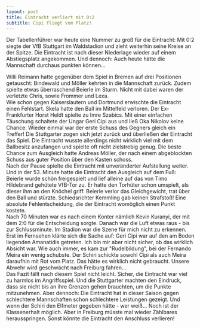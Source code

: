 ```yaml
---
layout: post
title: Eintracht verliert mit 0:2
subtitle: Cipi fliegt vom Platz!
---
```


Der Tabellenführer war heute eine Nummer zu groß für die Eintracht: Mit 0:2 siegte der VfB Stuttgart im Waldstadion und zieht weiterhin seine Kreise an der Spitze. Die Eintracht ist nach dieser Niederlage wieder auf einem Abstiegsplatz angekommen. Und dennoch: Auch heute hätte die Mannschaft durchaus punkten können...

Willi Reimann hatte gegenüber dem Spiel in Bremen auf drei Positionen getauscht: Bindewald und Möller kehrten in die Mannschaft zurück. Zudem spielte etwas überraschend Beierle im Sturm. Nicht mit dabei waren der verletzte Chris, sowie Frommer und Lexa.  
Wie schon gegen Kaiserslautern und Dortmund erwischte die Eintracht einen Fehlstart. Skela hatte den Ball im Mittelfeld verloren. Der Ex-Frankfurter Horst Heldt spielte zu Imre Szabics. Mit einer einfachen Täuschung schaltete der Ungar Geri Cipi aus und ließ Oka Nikolov keine Chance. Wieder einmal war der erste Schuss des Gegners gleich ein Treffer! Die Stuttgarter zogen sich jetzt zurück und überließen der Eintracht das Spiel. Die Eintracht wusste allerdings nicht wirklich viel mit dem Ballbesitz anzufangen und spielte oft nicht zielstrebig genug. Die beste Chance zum Ausgleich hatte Andreas Möller, der nach einem abgeblockten Schuss aus guter Position über den Kasten schoss.  
Nach der Pause spielte die Eintracht mit unveränderter Aufstellung weiter. Und in der 53. Minute hatte die Eintracht den Ausgleich auf dem Fuß: Beierle wurde schön freigespielt und lief alleine auf das von Timo Hildebrand gehütete VfB-Tor zu. Er hatte den Torhüter schon umspielt, als dieser ihm an den Knöchel griff. Beierle verlor das Gleichgewicht, trat über den Ball und stürzte. Schiedsrichter Kemmling gab keinen Strafstoß! Eine absolute Fehlentscheidung, die der Eintracht womöglich einen Punkt kostete.  
Nach 70 Minuten war es nach einem Konter nämlich Kevin Kuranyi, der mit dem 2:0 für die Entscheidung sorgte. Danach war die Luft etwas raus - bis zur Schlussminute. Im Stadion war die Szene für mich nicht zu erkennen. Erst im Fernsehen klärte sich die Sache auf: Geri Cipi war auf den am Boden liegenden Amanatidis getreten. Ich bin mir aber nicht sicher, ob das wirklich Absicht war. Wie auch immer, es kam zur "Rudelbildung", bei der Fernando Meira ein wenig schubste. Der Schiri schickte sowohl Cipi als auch Meira daraufhin mit Rot vom Platz. Das hätte es wirklich nicht gebraucht. Unsere Abwehr wird geschwächt nach Freiburg fahren...  
Das Fazit fällt nach diesem Spiel nicht leicht. Sicher, die Eintracht war viel zu harmlos im Angriffsspiel. Und die Stuttgarter machten den Eindruck, dass sie nicht bis an ihre Grenzen gehen brauchten, um die Punkte mitzunehmen. Aber dennoch: Die Eintracht hat in dieser Saison gegen schlechtere Mannschaften schon schlechtere Leistungen gezeigt. Und wenn der Schiri den Elfmeter gegeben hätte - wer weiß... Noch ist der Klassenerhalt möglich. Aber in Freiburg müsste mal wieder Zählbares herausspringen. Sonst könnte die Eintracht den Anschluss verlieren!
